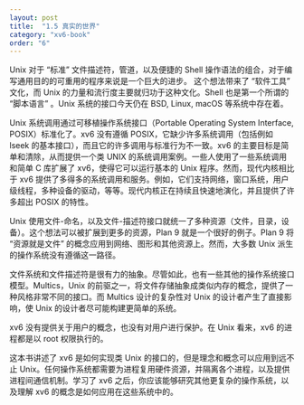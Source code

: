 ```yaml
---
layout: post
title:  "1.5 真实的世界"
category: "xv6-book"
order: "6"
---
```



Unix 对于 “标准” 文件描述符，管道，以及便捷的 Shell 操作语法的组合，对于编写通用目的的可重用的程序来说是一个巨大的进步。 这个想法带来了 “软件工具” 文化，而 Unix 的力量和流行度主要就归功于这种文化。Shell 也是第一个所谓的 “脚本语言” 。Unix 系统的接口今天仍在 BSD, Linux, macOS 等系统中存在着。

Unix 系统调用通过可移植操作系统接口（Portable Operating System Interface, POSIX）标准化了。xv6 没有遵循 POSIX，它缺少许多系统调用（包括例如 lseek 的基本接口），而且它的许多调用与标准行为不一致。xv6 的主要目标是简单和清除，从而提供一个类 UNIX 的系统调用案例。一些人使用了一些系统调用和简单 C 库扩展了 xv6，使得它可以运行基本的 Unix 程序。然而，现代内核相比于 xv6 提供了多得多的系统调用和服务。例如，它们支持网络，窗口系统，用户级线程，多种设备的驱动，等等。现代内核正在持续且快速地演化，并且提供了许多超出 POSIX 的特性。

Unix 使用文件-命名，以及文件-描述符接口就统一了多种资源（文件，目录，设备）。这个想法可以被扩展到更多的资源，Plan 9 就是一个很好的例子。Plan 9 将 “资源就是文件” 的概念应用到网络、图形和其他资源上。然而，大多数 Unix 派生的操作系统没有遵循这一路径。

文件系统和文件描述符是很有力的抽象。尽管如此，也有一些其他的操作系统接口模型。Multics，Unix 的前驱之一，将文件存储抽象成类似内存的概念，提供了一种风格非常不同的接口。而 Multics 设计的复杂性对 Unix 的设计者产生了直接影响，使 Unix 的设计者尽可能构建更简单的系统。

xv6 没有提供关于用户的概念，也没有对用户进行保护。在 Unix 看来，xv6 的进程都是以 root 权限执行的。

这本书讲述了 xv6 是如何实现类 Unix 的接口的，但是理念和概念可以应用到远不止 Unix。任何操作系统都需要为进程复用硬件资源，并隔离各个进程，以及提供进程间通信机制。学习了 xv6 之后，你应该能够研究其他更复杂的操作系统，以及理解 xv6 的概念是如何应用在这些系统中的。